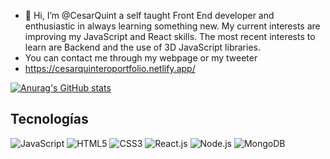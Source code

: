 - 👋 Hi, I’m @CesarQuint a self taught Front End developer and enthusiastic in always learning something new. My current interests are improving my JavaScript and React skills. The most recent interests to learn are Backend and the use of 3D JavaScript libraries.
- You can contact me through my webpage or my tweeter 
- https://cesarquinteroportfolio.netlify.app/

[![Anurag's GitHub stats](https://github-readme-stats.vercel.app/api?username=CesarQuint&show_icons=true&theme=vue-dark)](https://github.com/anuraghazra/github-readme-stats)

## Tecnologías

![JavaScript](https://img.shields.io/badge/-JavaScript-yellow)
![HTML5](https://img.shields.io/badge/-HTML5-orange)
![CSS3](https://img.shields.io/badge/-CSS3-blue)
![React.js](https://img.shields.io/badge/-React.js-blueviolet)
![Node.js](https://img.shields.io/badge/-Node.js-green)
![MongoDB](https://img.shields.io/badge/-MongoDB-brightgreen)
